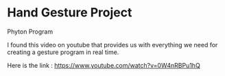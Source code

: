 # Hand Gesture Project
Phyton Program

I found this video on youtube that provides us with everything we need for creating a gesture program in real time.
 
Here is the link : https://www.youtube.com/watch?v=0W4nRBPu1hQ

